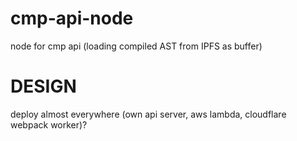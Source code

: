 # cmp-api-node

node for cmp api (loading compiled AST from IPFS as buffer)

# DESIGN

deploy almost everywhere (own api server, aws lambda, cloudflare webpack worker)?
